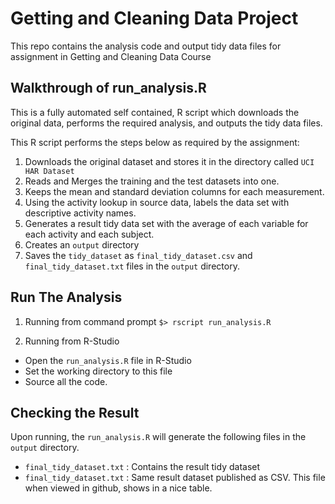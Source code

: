 # Getting and Cleaning Data Project
This repo contains the analysis code and output tidy data files for assignment in Getting and Cleaning Data Course

## Walkthrough of run_analysis.R

This is a fully automated self contained, R script which downloads the original data, performs the required analysis, and outputs the tidy data files.  

This R script performs the steps below as required by the assignment:

1. Downloads the original dataset and stores it in the directory called `UCI HAR Dataset`
2. Reads and Merges the training and the test datasets into one.
3. Keeps the mean and standard deviation columns for each measurement. 
4. Using the activity lookup in source data, labels the data set with descriptive activity names. 
5. Generates a result tidy data set with the average of each variable for each activity and each subject. 
6. Creates an `output` directory
7. Saves the `tidy_dataset` as `final_tidy_dataset.csv` and `final_tidy_dataset.txt` files in the `output` directory.

## Run The Analysis

1. Running from command prompt
   `$> rscript run_analysis.R`
   
2. Running from R-Studio
  - Open the `run_analysis.R` file in R-Studio
  - Set the working directory to this file
  - Source all the code.

## Checking the Result
Upon running, the `run_analysis.R` will generate the following files in the `output` directory.
  
  - `final_tidy_dataset.txt` : Contains the result tidy dataset
  - `final_tidy_dataset.txt` : Same result dataset published as CSV. This file when viewed in github, shows in a nice table. 
